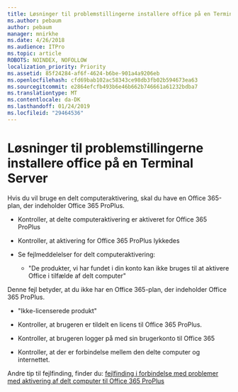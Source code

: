 ```yaml
---
title: Løsninger til problemstillingerne installere office på en Terminal Server
ms.author: pebaum
author: pebaum
manager: mnirkhe
ms.date: 4/26/2018
ms.audience: ITPro
ms.topic: article
ROBOTS: NOINDEX, NOFOLLOW
localization_priority: Priority
ms.assetid: 85f24284-af6f-4624-b6be-901a4a9206eb
ms.openlocfilehash: cfd69bab102ac58343ce98db3fb02b594673ea63
ms.sourcegitcommit: e2864efcfb493b6e46b662b746661a61232bdba7
ms.translationtype: MT
ms.contentlocale: da-DK
ms.lasthandoff: 01/24/2019
ms.locfileid: "29464536"
---
```

# <a name="solutions-for-issues-around-installing-office-on-a-terminal-server"></a>Løsninger til problemstillingerne installere office på en Terminal Server

Hvis du vil bruge en delt computeraktivering, skal du have en Office 365-plan, der indeholder Office 365 ProPlus.
  
- Kontroller, at delte computeraktivering er aktiveret for Office 365 ProPlus
    
- Kontroller, at aktivering for Office 365 ProPlus lykkedes
    
- Se fejlmeddelelser for delt computeraktivering:
    
  - "De produkter, vi har fundet i din konto kan ikke bruges til at aktivere Office i tilfælde af delt computer"
  
Denne fejl betyder, at du ikke har en Office 365-plan, der indeholder Office 365 ProPlus.
    
  - "Ikke-licenserede produkt"
    
  - Kontroller, at brugeren er tildelt en licens til Office 365 ProPlus.
    
  - Kontroller, at brugeren logger på med sin brugerkonto til Office 365
    
  - Kontroller, at der er forbindelse mellem den delte computer og internettet.
    
Andre tip til fejlfinding, finder du: [fejlfinding i forbindelse med problemer med aktivering af delt computer til Office 365 ProPlus](https://docs.microsoft.com/DeployOffice/troubleshoot-issues-with-shared-computer-activation-for-office-365-proplus)
  


